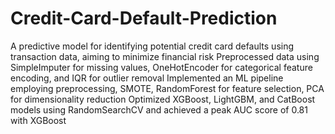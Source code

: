 # Credit-Card-Default-Prediction
A predictive model for identifying potential credit card defaults using transaction data, aiming to minimize financial risk Preprocessed data using SimpleImputer for missing values, OneHotEncoder for categorical feature encoding, and IQR for outlier removal Implemented an ML pipeline employing preprocessing, SMOTE, RandomForest for feature selection, PCA for dimensionality reduction Optimized XGBoost, LightGBM, and CatBoost models using RandomSearchCV and achieved a peak AUC score of 0.81 with XGBoost
